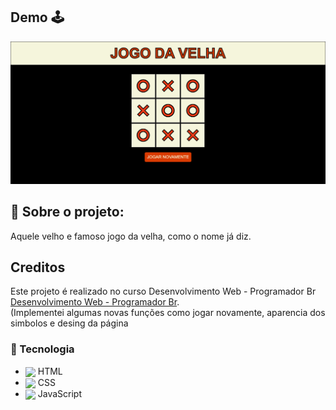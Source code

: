 
## Demo :joystick:	
![imagem projeto](https://github.com/Rhuan-Gonzaga/JogaDaVelha/blob/main/logo/velha.png)

## :brain: Sobre o projeto:
Aquele velho e famoso jogo da velha, como o nome já diz.

## Creditos
 Este projeto é realizado no curso Desenvolvimento Web - Programador Br [Desenvolvimento Web - Programador Br](https://programadorbr.com/).<br>
(Implementei algumas novas funções como jogar novamente, aparencia dos simbolos e desing da página

### 🚀 Tecnologia

- <img src=".github/logos/html.png" width="30px" align="center"> HTML
- <img src=".github/logos/css.png" width="30px" align="center"> CSS
- <img src=".github/logos/javascript.png" width="30px" align="center"> JavaScript

